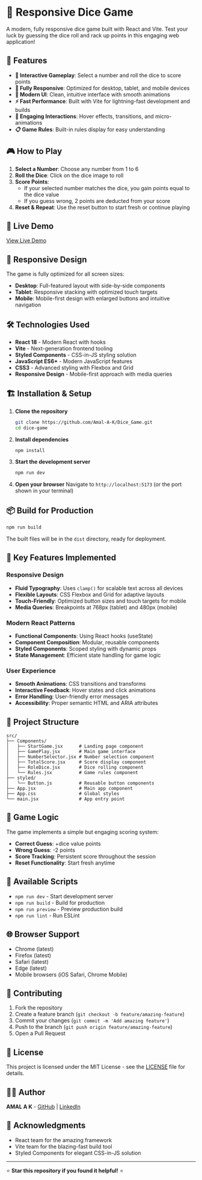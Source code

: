 # 🎲 Responsive Dice Game

A modern, fully responsive dice game built with React and Vite. Test your luck by guessing the dice roll and rack up points in this engaging web application!

## 🌟 Features

- **🎯 Interactive Gameplay**: Select a number and roll the dice to score points
- **📱 Fully Responsive**: Optimized for desktop, tablet, and mobile devices
- **🎨 Modern UI**: Clean, intuitive interface with smooth animations
- **⚡ Fast Performance**: Built with Vite for lightning-fast development and builds
- **🎪 Engaging Interactions**: Hover effects, transitions, and micro-animations
- **📋 Game Rules**: Built-in rules display for easy understanding

## 🎮 How to Play

1. **Select a Number**: Choose any number from 1 to 6
2. **Roll the Dice**: Click on the dice image to roll
3. **Score Points**: 
   - If your selected number matches the dice, you gain points equal to the dice value
   - If you guess wrong, 2 points are deducted from your score
4. **Reset & Repeat**: Use the reset button to start fresh or continue playing

## 🚀 Live Demo

[View Live Demo](https://dice-game-nine-inky-78.vercel.app/) <!-- Replace with your actual deployment URL -->

## 📱 Responsive Design

The game is fully optimized for all screen sizes:

- **Desktop**: Full-featured layout with side-by-side components
- **Tablet**: Responsive stacking with optimized touch targets
- **Mobile**: Mobile-first design with enlarged buttons and intuitive navigation

## 🛠️ Technologies Used

- **React 18** - Modern React with hooks
- **Vite** - Next-generation frontend tooling
- **Styled Components** - CSS-in-JS styling solution
- **JavaScript ES6+** - Modern JavaScript features
- **CSS3** - Advanced styling with Flexbox and Grid
- **Responsive Design** - Mobile-first approach with media queries

## 🏗️ Installation & Setup

1. **Clone the repository**
   ```bash
   git clone https://github.com/Amal-A-K/Dice_Game.git
   cd dice-game
   ```

2. **Install dependencies**
   ```bash
   npm install
   ```

3. **Start the development server**
   ```bash
   npm run dev
   ```

4. **Open your browser**
   Navigate to `http://localhost:5173` (or the port shown in your terminal)

## 📦 Build for Production

```bash
npm run build
```

The built files will be in the `dist` directory, ready for deployment.

## 🎨 Key Features Implemented

### Responsive Design
- **Fluid Typography**: Uses `clamp()` for scalable text across all devices
- **Flexible Layouts**: CSS Flexbox and Grid for adaptive layouts
- **Touch-Friendly**: Optimized button sizes and touch targets for mobile
- **Media Queries**: Breakpoints at 768px (tablet) and 480px (mobile)

### Modern React Patterns
- **Functional Components**: Using React hooks (useState)
- **Component Composition**: Modular, reusable components
- **Styled Components**: Scoped styling with dynamic props
- **State Management**: Efficient state handling for game logic

### User Experience
- **Smooth Animations**: CSS transitions and transforms
- **Interactive Feedback**: Hover states and click animations
- **Error Handling**: User-friendly error messages
- **Accessibility**: Proper semantic HTML and ARIA attributes

## 📁 Project Structure

```
src/
├── Components/
│   ├── StartGame.jsx      # Landing page component
│   ├── GamePlay.jsx       # Main game interface
│   ├── NumberSelector.jsx # Number selection component
│   ├── TotalScore.jsx     # Score display component
│   ├── RoleDice.jsx       # Dice rolling component
│   └── Rules.jsx          # Game rules component
├── styled/
│   └── Button.js          # Reusable button components
├── App.jsx                # Main app component
├── App.css                # Global styles
└── main.jsx               # App entry point
```

## 🎯 Game Logic

The game implements a simple but engaging scoring system:
- **Correct Guess**: +dice value points
- **Wrong Guess**: -2 points
- **Score Tracking**: Persistent score throughout the session
- **Reset Functionality**: Start fresh anytime

## 🔧 Available Scripts

- `npm run dev` - Start development server
- `npm run build` - Build for production
- `npm run preview` - Preview production build
- `npm run lint` - Run ESLint

## 🌐 Browser Support

- Chrome (latest)
- Firefox (latest)
- Safari (latest)
- Edge (latest)
- Mobile browsers (iOS Safari, Chrome Mobile)

## 🤝 Contributing

1. Fork the repository
2. Create a feature branch (`git checkout -b feature/amazing-feature`)
3. Commit your changes (`git commit -m 'Add amazing feature'`)
4. Push to the branch (`git push origin feature/amazing-feature`)
5. Open a Pull Request

## 📝 License

This project is licensed under the MIT License - see the [LICENSE](LICENSE) file for details.

## 👨‍💻 Author

**AMAL A K** - [GitHub](https://github.com/Amal-A-K) | [LinkedIn](https://www.linkedin.com/in/amal-a-k-3ab219218/)

## 🙏 Acknowledgments

- React team for the amazing framework
- Vite team for the blazing-fast build tool
- Styled Components for elegant CSS-in-JS solution

---

⭐ **Star this repository if you found it helpful!** ⭐
